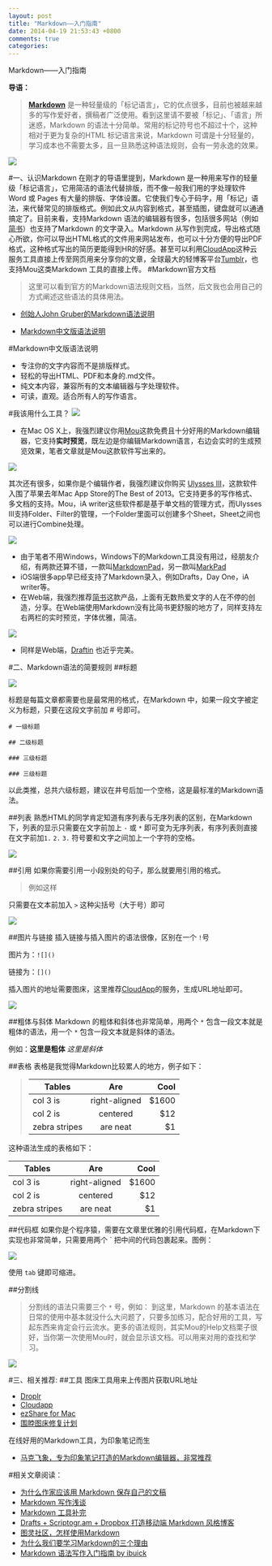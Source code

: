 ```yaml
---
layout: post
title: "Markdown——入门指南"
date: 2014-04-19 21:53:43 +0800
comments: true
categories: 
---
```


Markdown——入门指南

**导语：**

> [**Markdown**](http://zh.wikipedia.org/wiki/Markdown) 是一种轻量级的「标记语言」，它的优点很多，目前也被越来越多的写作爱好者，撰稿者广泛使用。看到这里请不要被「标记」、「语言」所迷惑，Markdown 的语法十分简单。常用的标记符号也不超过十个，这种相对于更为复杂的HTML 标记语言来说，Markdown 可谓是十分轻量的，学习成本也不需要太多，且一旦熟悉这种语法规则，会有一劳永逸的效果。

<!--more-->

![](http://ww3.sinaimg.cn/large/6aee7dbbgw1effia3l1xoj214z0n8dkl.jpg)

#一、认识Markdown
在刚才的导语里提到，Markdown 是一种用来写作的轻量级「标记语言」，它用简洁的语法代替排版，而不像一般我们用的字处理软件 Word 或 Pages 有大量的排版、字体设置。它使我们专心于码字，用「标记」语法，来代替常见的排版格式。例如此文从内容到格式，甚至插图，键盘就可以通通搞定了。目前来看，支持Markdown 语法的编辑器有很多，包括很多网站（例如[简书](http://jianshu.io/)）也支持了Markdown 的文字录入。Markdown 从写作到完成，导出格式随心所欲，你可以导出HTML格式的文件用来网站发布，也可以十分方便的导出PDF格式，这种格式写出的简历更能得到HR的好感。甚至可以利用[CloudApp](http://www.getcloudapp.com/)这种云服务工具直接上传至网页用来分享你的文章，全球最大的轻博客平台[Tumblr](http://te1ee.tumblr.com/)，也支持Mou这类Markdown 工具的直接上传。
#Markdown官方文档
> 这里可以看到官方的Markdown语法规则文档，当然，后文我也会用自己的方式阐述这些语法的具体用法。

* [创始人John Gruber的Markdown语法说明](http://daringfireball.net/projects/markdown/syntax)

* [Markdown中文版语法说明](Markdown中文版语法说明)

#Markdown中文版语法说明
* 专注你的文字内容而不是排版样式。
* 轻松的导出HTML、PDF和本身的.md文件。
* 纯文本内容，兼容所有的文本编辑器与字处理软件。
* 可读，直观。适合所有人的写作语言。

#我该用什么工具？
![](http://mouapp.com/Mou_128.png)

* 在Mac OS X上，我强烈建议你用[Mou](http://mouapp.com/)这款免费且十分好用的Markdown编辑器，它支持**实时预览**，既左边是你编辑Markdown语言，右边会实时的生成预览效果，笔者文章就是Mou这款软件写出来的。

![](http://ww1.sinaimg.cn/large/6aee7dbbgw1effcq2gx92j210j0ustj7.jpg)

其次还有很多，如果你是个编辑作者，我强烈建议你购买 [Ulysses Ⅲ](http://www.ulyssesapp.com/)，这款软件入围了苹果去年Mac App Store的The Best of 2013。它支持更多的写作格式、多文档的支持。Mou，iA writer这些软件都是基于单文档的管理方式，而Ulysses Ⅲ支持Folder、Filter的管理，一个Folder里面可以创建多个Sheet，Sheet之间也可以进行Combine处理。

![](http://ww3.sinaimg.cn/large/6aee7dbbgw1effd31zsw9j20o604iaae.jpg)

* 由于笔者不用Windows，Windows下的Markdown工具没有用过，经朋友介绍，有两款还算不错，一款叫[MarkdownPad](http://www.markdownpad.com/)，另一款叫[MarkPad](http://code52.org/DownmarkerWPF/)
* iOS端很多app早已经支持了Markdown录入，例如Drafts，Day One，iA writer等。
* 在Web端，我强烈推荐[简书](http://jianshu.io/)这款产品，上面有无数热爱文字的人在不停的创造，分享。在Web端使用Markdown没有比简书更舒服的地方了，同样支持左右两栏的实时预览，字体优雅，简洁。

![](http://ww2.sinaimg.cn/large/6aee7dbbgw1effdkfijo1j21220nigth.jpg)

* 同样是Web端，[Draftin](https://draftin.com/) 也近乎完美。

#二、Markdown语法的简要规则
##标题

![](http://ww1.sinaimg.cn/large/6aee7dbbgw1effeaclhiyj20eh09cwez.jpg)

标题是每篇文章都需要也是最常用的格式，在Markdown 中，如果一段文字被定义为标题，只要在这段文字前加 # 号即可。

`# 一级标题`

`## 二级标题`

`### 三级标题`

`### 三级标题`

以此类推，总共六级标题，建议在井号后加一个空格，这是最标准的Markdown语法。

##列表
熟悉HTML的同学肯定知道有序列表与无序列表的区别，在Markdown 下，列表的显示只需要在文字前加上 `-` 或 `*` 即可变为无序列表，有序列表则直接在文字前加`1.` `2.` `3.` 符号要和文字之间加上一个字符的空格。

![](http://ww4.sinaimg.cn/large/6aee7dbbgw1effew5aftij20d80bz3yw.jpg)

##引用
如果你需要引用一小段别处的句子，那么就要用引用的格式。

> 例如这样

只需要在文本前加入 `>` 这种尖括号（大于号）即可

![](http://ww3.sinaimg.cn/large/6aee7dbbgw1effezhonxlj20e009c3yu.jpg)

##图片与链接
插入链接与插入图片的语法很像，区别在一个 `!`号

图片为：`![]()`

链接为：`[]()`

插入图片的地址需要图床，这里推荐[CloudApp](http://www.getcloudapp.com/)的服务，生成URL地址即可。

![](http://ww2.sinaimg.cn/large/6aee7dbbgw1efffa67voyj20ix0ctq3n.jpg)

##粗体与斜体
Markdown 的粗体和斜体也非常简单，用两个 `*` 包含一段文本就是粗体的语法，用一个 `*` 包含一段文本就是斜体的语法。

例如：**这里是粗体** *这里是斜体*

##表格
表格是我觉得Markdown比较累人的地方，例子如下：
> | Tables        | Are           | Cool  |
> | ------------- |:-------------:| -----:|
> | col 3 is      | right-aligned | $1600 |
> | col 2 is      | centered      |   $12 |
> | zebra stripes | are neat      |    $1 |


这种语法生成的表格如下：

| Tables        | Are           | Cool  |
| ------------- |:-------------:| -----:|
| col 3 is      | right-aligned | $1600 |
| col 2 is      | centered      |   $12 |
| zebra stripes | are neat      |    $1 |

##代码框
如果你是个程序猿，需要在文章里优雅的引用代码框，在Markdown下实现也非常简单，只需要用两个 ` 把中间的代码包裹起来。图例：

![](http://ww3.sinaimg.cn/large/6aee7dbbgw1effg1lsa97j20lt0a8dgs.jpg)

使用 `tab` 键即可缩进。

##分割线
> 分割线的语法只需要三个 `*` 号，例如：
到这里，Markdown 的基本语法在日常的使用中基本就没什么大问题了，只要多加练习，配合好用的工具，写起东西来肯定会行云流水。更多的语法规则，其实Mou的Help文档栗子很好，当你第一次使用Mou时，就会显示该文档。可以用来对用的查找和学习。

![](http://ww3.sinaimg.cn/large/6aee7dbbgw1effgmnpgqlj210j0us44j.jpg)

#三、相关推荐:
##工具
图床工具用来上传图片获取URL地址

* [Droplr](http://droplr.com/)
* [Cloudapp](http://www.getcloudapp.com/)
* [ezShare for Mac](https://itunes.apple.com/cn/app/yi-xiang/id672522335?mt=12&uo=4)
* [围脖图床修复计划](http://weibotuchuang.sinaapp.com/)

在线好用的Markdown工具，为印象笔记而生

* [马克飞象，专为印象笔记打造的Markdown编辑器，非常推荐](http://maxiang.info/)

#相关文章阅读：
* [为什么作家应该用 Markdown 保存自己的文稿](http://ww3.sinaimg.cn/large/6aee7dbbgw1effgmnpgqlj210j0us44j.jpg)
* [Markdown 写作浅谈](http://www.yangzhiping.com/tech/r-markdown-knitr.html)
* [Markdown 工具补完](http://www.appinn.com/markdown-tools/)
* [Drafts + Scriptogr.am + Dropbox 打造移动端 Markdown 风格博客](http://jianshu.io/p/63HYZ6)
* [图灵社区，怎样使用Markdown](http://www.ituring.com.cn/article/23)
* [为什么我们要学习Markdown的三个理由](http://news.cnblogs.com/n/139649/)
* [Markdown 语法写作入门指南 by ibuick](http://ibuick.me/?p=4093)
